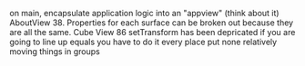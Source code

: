 on main, encapsulate application logic into an "appview" (think about it)
AboutView 38. Properties for each surface can be broken out because they are all the same.
Cube View 86 setTransform has been depricated
if you are going to line up equals you have to do it every place
put none relatively moving things in groups
